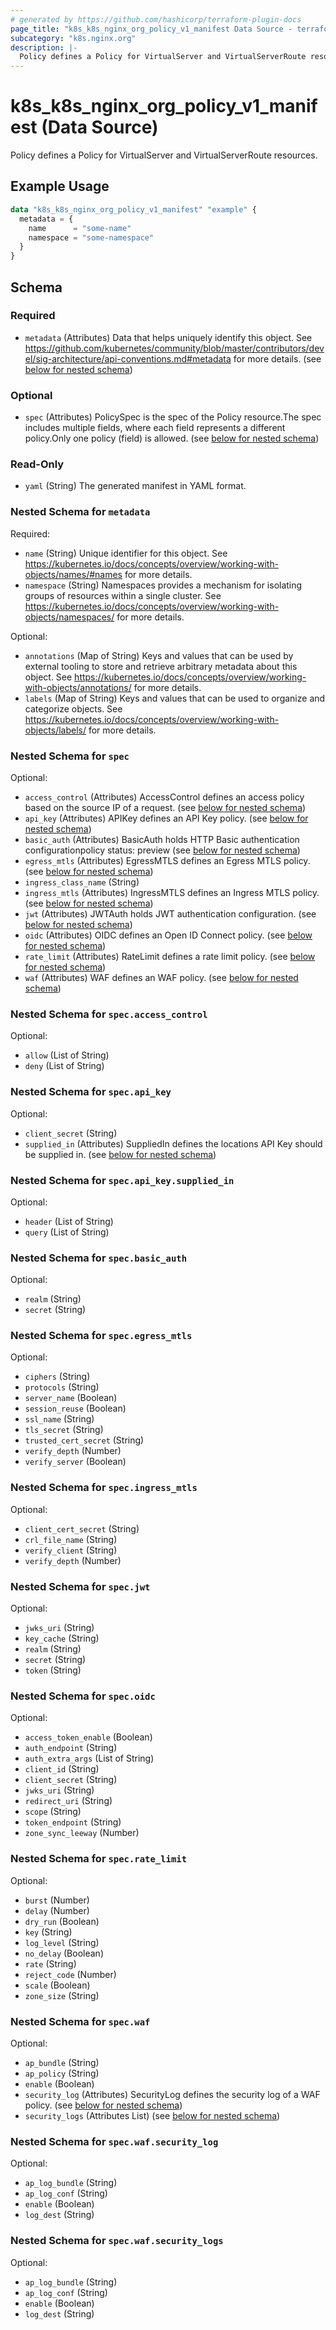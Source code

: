 ```yaml
---
# generated by https://github.com/hashicorp/terraform-plugin-docs
page_title: "k8s_k8s_nginx_org_policy_v1_manifest Data Source - terraform-provider-k8s"
subcategory: "k8s.nginx.org"
description: |-
  Policy defines a Policy for VirtualServer and VirtualServerRoute resources.
---
```


# k8s_k8s_nginx_org_policy_v1_manifest (Data Source)

Policy defines a Policy for VirtualServer and VirtualServerRoute resources.

## Example Usage

```terraform
data "k8s_k8s_nginx_org_policy_v1_manifest" "example" {
  metadata = {
    name      = "some-name"
    namespace = "some-namespace"
  }
}
```

<!-- schema generated by tfplugindocs -->
## Schema

### Required

- `metadata` (Attributes) Data that helps uniquely identify this object. See https://github.com/kubernetes/community/blob/master/contributors/devel/sig-architecture/api-conventions.md#metadata for more details. (see [below for nested schema](#nestedatt--metadata))

### Optional

- `spec` (Attributes) PolicySpec is the spec of the Policy resource.The spec includes multiple fields, where each field represents a different policy.Only one policy (field) is allowed. (see [below for nested schema](#nestedatt--spec))

### Read-Only

- `yaml` (String) The generated manifest in YAML format.

<a id="nestedatt--metadata"></a>
### Nested Schema for `metadata`

Required:

- `name` (String) Unique identifier for this object. See https://kubernetes.io/docs/concepts/overview/working-with-objects/names/#names for more details.
- `namespace` (String) Namespaces provides a mechanism for isolating groups of resources within a single cluster. See https://kubernetes.io/docs/concepts/overview/working-with-objects/namespaces/ for more details.

Optional:

- `annotations` (Map of String) Keys and values that can be used by external tooling to store and retrieve arbitrary metadata about this object. See https://kubernetes.io/docs/concepts/overview/working-with-objects/annotations/ for more details.
- `labels` (Map of String) Keys and values that can be used to organize and categorize objects. See https://kubernetes.io/docs/concepts/overview/working-with-objects/labels/ for more details.


<a id="nestedatt--spec"></a>
### Nested Schema for `spec`

Optional:

- `access_control` (Attributes) AccessControl defines an access policy based on the source IP of a request. (see [below for nested schema](#nestedatt--spec--access_control))
- `api_key` (Attributes) APIKey defines an API Key policy. (see [below for nested schema](#nestedatt--spec--api_key))
- `basic_auth` (Attributes) BasicAuth holds HTTP Basic authentication configurationpolicy status: preview (see [below for nested schema](#nestedatt--spec--basic_auth))
- `egress_mtls` (Attributes) EgressMTLS defines an Egress MTLS policy. (see [below for nested schema](#nestedatt--spec--egress_mtls))
- `ingress_class_name` (String)
- `ingress_mtls` (Attributes) IngressMTLS defines an Ingress MTLS policy. (see [below for nested schema](#nestedatt--spec--ingress_mtls))
- `jwt` (Attributes) JWTAuth holds JWT authentication configuration. (see [below for nested schema](#nestedatt--spec--jwt))
- `oidc` (Attributes) OIDC defines an Open ID Connect policy. (see [below for nested schema](#nestedatt--spec--oidc))
- `rate_limit` (Attributes) RateLimit defines a rate limit policy. (see [below for nested schema](#nestedatt--spec--rate_limit))
- `waf` (Attributes) WAF defines an WAF policy. (see [below for nested schema](#nestedatt--spec--waf))

<a id="nestedatt--spec--access_control"></a>
### Nested Schema for `spec.access_control`

Optional:

- `allow` (List of String)
- `deny` (List of String)


<a id="nestedatt--spec--api_key"></a>
### Nested Schema for `spec.api_key`

Optional:

- `client_secret` (String)
- `supplied_in` (Attributes) SuppliedIn defines the locations API Key should be supplied in. (see [below for nested schema](#nestedatt--spec--api_key--supplied_in))

<a id="nestedatt--spec--api_key--supplied_in"></a>
### Nested Schema for `spec.api_key.supplied_in`

Optional:

- `header` (List of String)
- `query` (List of String)



<a id="nestedatt--spec--basic_auth"></a>
### Nested Schema for `spec.basic_auth`

Optional:

- `realm` (String)
- `secret` (String)


<a id="nestedatt--spec--egress_mtls"></a>
### Nested Schema for `spec.egress_mtls`

Optional:

- `ciphers` (String)
- `protocols` (String)
- `server_name` (Boolean)
- `session_reuse` (Boolean)
- `ssl_name` (String)
- `tls_secret` (String)
- `trusted_cert_secret` (String)
- `verify_depth` (Number)
- `verify_server` (Boolean)


<a id="nestedatt--spec--ingress_mtls"></a>
### Nested Schema for `spec.ingress_mtls`

Optional:

- `client_cert_secret` (String)
- `crl_file_name` (String)
- `verify_client` (String)
- `verify_depth` (Number)


<a id="nestedatt--spec--jwt"></a>
### Nested Schema for `spec.jwt`

Optional:

- `jwks_uri` (String)
- `key_cache` (String)
- `realm` (String)
- `secret` (String)
- `token` (String)


<a id="nestedatt--spec--oidc"></a>
### Nested Schema for `spec.oidc`

Optional:

- `access_token_enable` (Boolean)
- `auth_endpoint` (String)
- `auth_extra_args` (List of String)
- `client_id` (String)
- `client_secret` (String)
- `jwks_uri` (String)
- `redirect_uri` (String)
- `scope` (String)
- `token_endpoint` (String)
- `zone_sync_leeway` (Number)


<a id="nestedatt--spec--rate_limit"></a>
### Nested Schema for `spec.rate_limit`

Optional:

- `burst` (Number)
- `delay` (Number)
- `dry_run` (Boolean)
- `key` (String)
- `log_level` (String)
- `no_delay` (Boolean)
- `rate` (String)
- `reject_code` (Number)
- `scale` (Boolean)
- `zone_size` (String)


<a id="nestedatt--spec--waf"></a>
### Nested Schema for `spec.waf`

Optional:

- `ap_bundle` (String)
- `ap_policy` (String)
- `enable` (Boolean)
- `security_log` (Attributes) SecurityLog defines the security log of a WAF policy. (see [below for nested schema](#nestedatt--spec--waf--security_log))
- `security_logs` (Attributes List) (see [below for nested schema](#nestedatt--spec--waf--security_logs))

<a id="nestedatt--spec--waf--security_log"></a>
### Nested Schema for `spec.waf.security_log`

Optional:

- `ap_log_bundle` (String)
- `ap_log_conf` (String)
- `enable` (Boolean)
- `log_dest` (String)


<a id="nestedatt--spec--waf--security_logs"></a>
### Nested Schema for `spec.waf.security_logs`

Optional:

- `ap_log_bundle` (String)
- `ap_log_conf` (String)
- `enable` (Boolean)
- `log_dest` (String)
